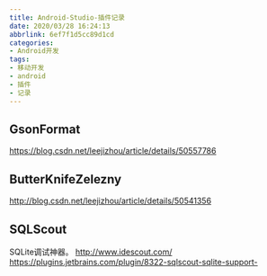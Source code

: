 ```yaml
---
title: Android-Studio-插件记录
date: 2020/03/28 16:24:13
abbrlink: 6ef7f1d5cc89d1cd
categories:
- Android开发
tags:
- 移动开发
- android
- 插件
- 记录
---
```

## GsonFormat
https://blog.csdn.net/leejizhou/article/details/50557786

## ButterKnifeZelezny
http://blog.csdn.net/leejizhou/article/details/50541356


## SQLScout
SQLite调试神器。
http://www.idescout.com/
https://plugins.jetbrains.com/plugin/8322-sqlscout-sqlite-support-
